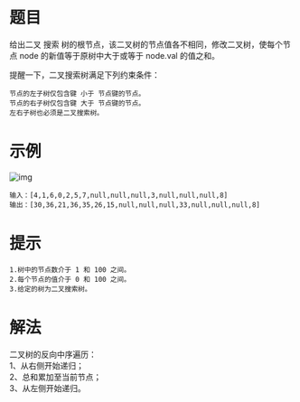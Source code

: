 # 题目
给出二叉 搜索 树的根节点，该二叉树的节点值各不相同，修改二叉树，使每个节点 node 的新值等于原树中大于或等于 node.val 的值之和。

提醒一下，二叉搜索树满足下列约束条件：

    节点的左子树仅包含键 小于 节点键的节点。
    节点的右子树仅包含键 大于 节点键的节点。
    左右子树也必须是二叉搜索树。

# 示例

![img](https://assets.leetcode-cn.com/aliyun-lc-upload/uploads/2019/05/03/tree.png)

```
输入：[4,1,6,0,2,5,7,null,null,null,3,null,null,null,8]
输出：[30,36,21,36,35,26,15,null,null,null,33,null,null,null,8]
```

# 提示

    1.树中的节点数介于 1 和 100 之间。
    2.每个节点的值介于 0 和 100 之间。
    3.给定的树为二叉搜索树。

# 解法
二叉树的反向中序遍历：  
1、从右侧开始递归；  
2、总和累加至当前节点；  
3、从左侧开始递归。